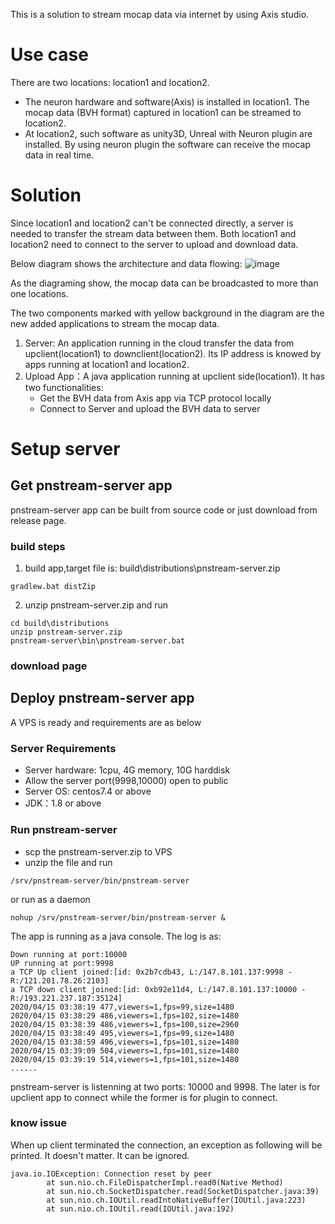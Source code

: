 This is a solution to stream mocap data via internet by using Axis studio.

# Use case
There are two locations: location1 and location2. 
- The neuron hardware and software(Axis) is installed in location1. The mocap data (BVH format) captured in location1 can be streamed to location2. 
- At location2, such software as unity3D, Unreal with Neuron plugin are installed. By using neuron plugin the software can receive the mocap data in real time.

# Solution
Since location1 and location2 can't be connected directly, a server is needed to transfer the stream data between them. Both location1 and location2 need to connect to the server to upload and download data.

Below diagram shows the architecture and data flowing:
![image](https://note.youdao.com/yws/public/resource/0a2bb717f8a72a1ac060ee25d5f33347/xmlnote/E728654FF58E4B87B479AB85877DD0C5/84250)

 As the diagraming show, the mocap data can be broadcasted to more than one locations.
 
 The two components marked with yellow background in the diagram are the new added applications to stream the mocap data.
 1. Server: An application running in the cloud transfer the data from upclient(location1) to downclient(location2). Its IP address is knowed by apps running at location1 and location2.
 2. Upload App：A java application running at upclient side(location1). It has two functionalities:
    - Get the BVH data from Axis app via TCP protocol locally
    - Connect to Server and upload the BVH data to server

# Setup server
## Get pnstream-server app
pnstream-server app can be built from source code or just download from release page.
### build steps
1. build app,target file is: build\distributions\pnstream-server.zip
```
gradlew.bat distZip
```

2. unzip pnstream-server.zip and run
```
cd build\distributions
unzip pnstream-server.zip
pnstream-server\bin\pnstream-server.bat
```
### download page

## Deploy pnstream-server app
A VPS is ready and requirements are as below
### Server Requirements
- Server hardware: 1cpu, 4G memory, 10G harddisk
- Allow the server port(9998,10000) open to public
- Server OS: centos7.4 or above
- JDK：1.8 or above

### Run pnstream-server
- scp the pnstream-server.zip to VPS
- unzip the file and run
```
/srv/pnstream-server/bin/pnstream-server
```
or run as a daemon
```
nohup /srv/pnstream-server/bin/pnstream-server &
```

The app is running as a java console. The log is as:
```
Down running at port:10000
UP running at port:9998
a TCP Up client joined:[id: 0x2b7cdb43, L:/147.8.101.137:9998 - R:/121.201.78.26:2103]
a TCP down client joined:[id: 0xb92e11d4, L:/147.8.101.137:10000 - R:/193.221.237.187:35124]
2020/04/15 03:38:19 477,viewers=1,fps=99,size=1480
2020/04/15 03:38:29 486,viewers=1,fps=102,size=1480
2020/04/15 03:38:39 486,viewers=1,fps=100,size=2960
2020/04/15 03:38:49 495,viewers=1,fps=99,size=1480
2020/04/15 03:38:59 496,viewers=1,fps=101,size=1480
2020/04/15 03:39:09 504,viewers=1,fps=101,size=1480
2020/04/15 03:39:19 514,viewers=1,fps=101,size=1480
......
```
pnstream-server is listenning at two ports: 10000 and 9998. The later is for upclient app to connect while the former is for plugin to connect.

### know issue
When up client terminated the connection, an exception as following will be printed. It doesn't matter. It can be ignored.
```
java.io.IOException: Connection reset by peer
        at sun.nio.ch.FileDispatcherImpl.read0(Native Method)
        at sun.nio.ch.SocketDispatcher.read(SocketDispatcher.java:39)
        at sun.nio.ch.IOUtil.readIntoNativeBuffer(IOUtil.java:223)
        at sun.nio.ch.IOUtil.read(IOUtil.java:192)

```
